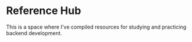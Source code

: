 # Reference Hub

This is a space where I've compiled resources for studying and practicing backend development.